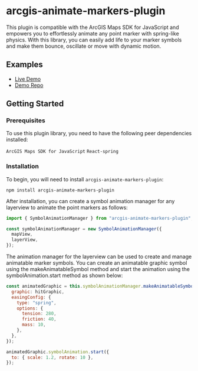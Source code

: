 # arcgis-animate-markers-plugin

This plugin is compatible with the ArcGIS Maps SDK for JavaScript and empowers you to effortlessly animate any point marker with spring-like physics. With this library, you can easily add life to your marker symbols and make them bounce, oscillate or move with dynamic motion.

## Examples

- [Live Demo](https://jonnydawe.github.io/Arcgis-Animate-Markers/)
- [Demo Repo](https://github.com/JonnyDawe/Arcgis-Animate-Markers)

## Getting Started

### Prerequisites

To use this plugin library, you need to have the following peer dependencies installed:

`ArcGIS Maps SDK for JavaScript`
`React-spring`

### Installation

To begin, you will need to install `arcgis-animate-markers-plugin`:

```console
npm install arcgis-animate-markers-plugin
```

After installation, you can create a symbol animation manager for any layerview to animate the point markers as follows:

```js
import { SymbolAnimationManager } from "arcgis-animate-markers-plugin";

const symbolAnimationManager = new SymbolAnimationManager({
  mapView,
  layerView,
});
```

The animation manager for the layerview can be used to create and manage animatable marker symbols. You can create an animatable graphic symbol using the makeAnimatableSymbol method and start the animation using the symbolAnimation.start method as shown below:

```js
const animatedGraphic = this.symbolAnimationManager.makeAnimatableSymbol({
  graphic: hitGraphic,
  easingConfig: {
    type: "spring",
    options: {
      tension: 280,
      friction: 40,
      mass: 10,
    },
  },
});

animatedGraphic.symbolAnimation.start({
  to: { scale: 1.2, rotate: 10 },
});
```
